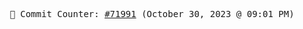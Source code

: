 <p align="center">
    <samp>
        📮 Commit Counter: <a href="https://github.com/Javascript-void0/Javascript-void0/commits/main">#71991</a> (October 30, 2023 @ 09:01 PM)
    </samp>
</p>